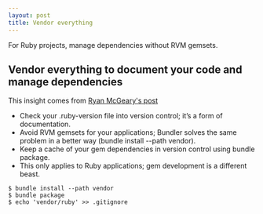 ```yaml
---
layout: post
title: Vendor everything
---
```


<div class="message">
For Ruby projects, manage dependencies without RVM gemsets.
</div>

## Vendor everything to document your code and manage dependencies

This insight comes from 
[Ryan McGeary's post](http://ryan.mcgeary.org/2011/02/09/vendor-everything-still-applies/)

* Check your .ruby-version file into version control; it’s a form of documentation.
* Avoid RVM gemsets for your applications; Bundler solves the same problem in a better way (bundle install --path vendor).
* Keep a cache of your gem dependencies in version control using bundle package.
* This only applies to Ruby applications; gem development is a different beast.

```Shell
$ bundle install --path vendor
$ bundle package
$ echo 'vendor/ruby' >> .gitignore
```

